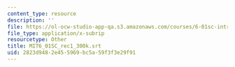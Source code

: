 ```yaml
---
content_type: resource
description: ''
file: https://ol-ocw-studio-app-qa.s3.amazonaws.com/courses/6-01sc-introduction-to-electrical-engineering-and-computer-science-i-spring-2011/2823d9482e455969bc5a59f3f3e29f91_MIT6_01SC_rec1_300k.vtt
file_type: application/x-subrip
resourcetype: Other
title: MIT6_01SC_rec1_300k.srt
uid: 2823d948-2e45-5969-bc5a-59f3f3e29f91
---
```

